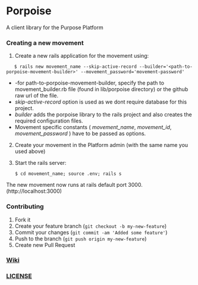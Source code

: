 # Porpoise

A client library for the Purpose Platform

### Creating a new movement

1) Create a new rails application for the movement using:

~~~~~~~~~
   $ rails new movement_name --skip-active-record --builder='<path-to-porpoise-movement-builder>' --movement_password='movement-password'
~~~~~~~~~~
   * -for path-to-porpoise-movement-builder, specify the path to movement_builder.rb file (found in lib/porpoise directory) or the github raw url of the file.  
   * _skip-active-record_ option is used as we dont require database for this project.  
   * _builder_ adds the porpoise library to the rails project and also creates the required configuration files.  
   * Movement specific constants ( _movement_name_, _movement_id_, _movement_password_ ) have to be passed as options.

2) Create your movement in the Platform admin (with the same name you used above)

3) Start the rails server:

   `$ cd movement_name; source .env; rails s`

 The new movement now runs at rails default port 3000. (http://localhost:3000)

### Contributing

1. Fork it
2. Create your feature branch (`git checkout -b my-new-feature`)
3. Commit your changes (`git commit -am 'Added some feature'`)
4. Push to the branch (`git push origin my-new-feature`)
5. Create new Pull Request

### [Wiki](https://github.com/PurposeOpen/Porpoise/wiki)

### [LICENSE](https://github.com/PurposeOpen/Porpoise/wiki/LICENSE)
